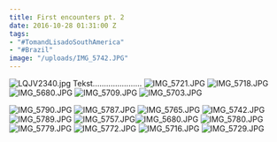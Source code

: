 ```yaml
---
title: First encounters pt. 2
date: 2016-10-28 01:31:00 Z
tags:
- "#TomandLisadoSouthAmerica"
- "#Brazil"
image: "/uploads/IMG_5742.JPG"
---
```


![LQJV2340.jpg](/uploads/LQJV2340.jpg)
Tekst......................
![IMG_5721.JPG](/uploads/IMG_5721.JPG)
![IMG_5718.JPG](/uploads/IMG_5718.JPG)
![IMG_5680.JPG](/uploads/IMG_5680.JPG)
![IMG_5709.JPG](/uploads/IMG_5709.JPG)
![IMG_5703.JPG](/uploads/IMG_5703.JPG)

![IMG_5790.JPG](/uploads/IMG_5790.JPG)
![IMG_5787.JPG](/uploads/IMG_5787.JPG)
![IMG_5765.JPG](/uploads/IMG_5765.JPG)
![IMG_5742.JPG](/uploads/IMG_5742.JPG)
![IMG_5789.JPG](/uploads/IMG_5789.JPG)
![IMG_5757.JPG](/uploads/IMG_5757.JPG)![IMG_5680.JPG](/uploads/IMG_5680.JPG)
![IMG_5780.JPG](/uploads/IMG_5780.JPG)
![IMG_5779.JPG](/uploads/IMG_5779.JPG)
![IMG_5772.JPG](/uploads/IMG_5772.JPG)
![IMG_5716.JPG](/uploads/IMG_5716.JPG)
![IMG_5729.JPG](/uploads/IMG_5729.JPG)
